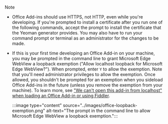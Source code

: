 > [!NOTE]
>
> - Office Add-ins should use HTTPS, not HTTP, even while you're developing. If you're prompted to install a certificate after you run one of the following commands, accept the prompt to install the certificate that the Yeoman generator provides. You may also have to run your command prompt or terminal as an administrator for the changes to be made.
>
> - If this is your first time developing an Office Add-in on your machine, you may be prompted in the command line to grant Microsoft Edge WebView a loopback exemption ("Allow localhost loopback for Microsoft Edge WebView?"). When prompted, enter `Y` to allow the exemption. Note that you'll need administrator privileges to allow the exemption. Once allowed, you shouldn't be prompted for an exemption when you sideload Office Add-ins in the future (unless you remove the exemption from your machine). To learn more, see ["We can't open this add-in from localhost" when loading an Office Add-in or using Fiddler](/office/troubleshoot/office-suite-issues/cannot-open-add-in-from-localhost).
>
>    :::image type="content" source="../images/office-loopback-exemption.png" alt-text="The prompt in the command line to allow Microsoft Edge WebView a loopback exemption.":::
